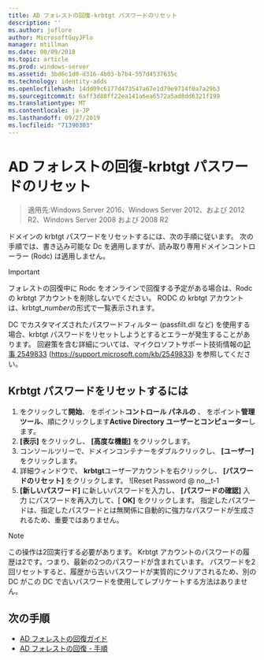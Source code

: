 ```yaml
---
title: AD フォレストの回復-krbtgt パスワードのリセット
description: ''
ms.author: joflore
author: MicrosoftGuyJFlo
manager: mtillman
ms.date: 08/09/2018
ms.topic: article
ms.prod: windows-server
ms.assetid: 3bd6c1d0-d316-4b03-b7b4-557d4537635c
ms.technology: identity-adds
ms.openlocfilehash: 14dd09c6177d473547a67e1d79e9714f0a7a29b3
ms.sourcegitcommit: 6aff3d88ff22ea141a6ea6572a5ad8dd6321f199
ms.translationtype: MT
ms.contentlocale: ja-JP
ms.lasthandoff: 09/27/2019
ms.locfileid: "71390303"
---
```

# <a name="ad-forest-recovery---resetting-the-krbtgt-password"></a>AD フォレストの回復-krbtgt パスワードのリセット

>適用先:Windows Server 2016、Windows Server 2012、および 2012 R2、Windows Server 2008 および 2008 R2

ドメインの krbtgt パスワードをリセットするには、次の手順に従います。 次の手順では、書き込み可能な Dc を適用しますが、読み取り専用ドメインコントローラー (Rodc) は適用しません。
  
> [!IMPORTANT]
> フォレストの回復中に Rodc をオンラインで回復する予定がある場合は、Rodc の krbtgt アカウントを削除しないでください。 RODC の krbtgt アカウントは、krbtgt_*number*の形式で一覧表示されます。
>
> DC でカスタマイズされたパスワードフィルター (passfilt.dll など) を使用する場合、krbtgt パスワードをリセットしようとするとエラーが発生することがあります。 回避策を含む詳細については、マイクロソフトサポート技術情報の[記事 2549833](https://support.microsoft.com/kb/2549833) (https://support.microsoft.com/kb/2549833) を参照してください。
  
## <a name="to-reset-the-krbtgt-password"></a>Krbtgt パスワードをリセットするには  
  
1. をクリックして**開始**、 をポイント**コントロール パネルの** 、 をポイント**管理ツール**、順にクリックします**Active Directory ユーザーとコンピューター**します。
2. **[表示]** をクリックし、 **[高度な機能]** をクリックします。
3. コンソールツリーで、ドメインコンテナーをダブルクリックし、 **[ユーザー]** をクリックします。
4. 詳細ウィンドウで、 **krbtgt**ユーザーアカウントを右クリックし、 **[パスワードのリセット]** をクリックします。
   ![Reset Password @ no__t-1
5. **[新しいパスワード]** に新しいパスワードを入力し、 **[パスワードの確認]** 入力 にパスワードを再入力して、[ **OK]** をクリックします。 指定したパスワードは、指定したパスワードとは無関係に自動的に強力なパスワードが生成されるため、重要ではありません。
  
> [!NOTE]
> この操作は2回実行する必要があります。 Krbtgt アカウントのパスワードの履歴は2です。つまり、最新の2つのパスワードが含まれています。 パスワードを2回リセットすると、履歴から古いパスワードが実質的にクリアされるため、別の DC がこの DC で古いパスワードを使用してレプリケートする方法はありません。

## <a name="next-steps"></a>次の手順

- [AD フォレストの回復ガイド](AD-Forest-Recovery-Guide.md)
- [AD フォレストの回復 - 手順](AD-Forest-Recovery-Procedures.md) 
